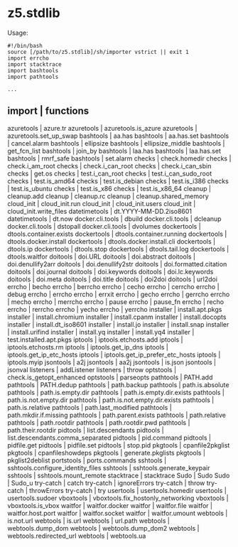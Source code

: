 # z5.stdlib

Usage:

    #!/bin/bash
    source [/path/to/z5.stdlib]/sh/importer vstrict || exit 1
    import errcho
    import stacktrace
    import bashtools
    import pathtools

    ...

import | functions
--------------
azuretools | azure.tr
azuretools | azuretools.is_azure
azuretools | azuretools.set_up_swap
bashtools | aa.has
bashtools | aa.has.set
bashtools | cancel.alarm
bashtools | ellipsize
bashtools | ellipsize_middle
bashtools | get_fcn_list
bashtools | join_by
bashtools | laa.has
bashtools | laa.has.set
bashtools | rmrf_safe
bashtools | set.alarm
checks | check.homedir
checks | check.i_am_root
checks | check.i_can_root
checks | check.i_can_sbin
checks | get.os
checks | test.i_can_root
checks | test.i_can_sudo_root
checks | test.is_amd64
checks | test.is_debian
checks | test.is_i386
checks | test.is_ubuntu
checks | test.is_x86
checks | test.is_x86_64
cleanup | cleanup.add
cleanup | cleanup.rc
cleanup | cleanup.shared_memory
cloud_init | cloud_init.run
cloud_init | cloud_init.users
cloud_init | cloud_init.write_files
datetimetools | dt.YYYY-MM-DD.2iso8601
datetimetools | dt.now
docker.cli.tools | dbuild
docker.cli.tools | dcleanup
docker.cli.tools | dstopall
docker.cli.tools | dvolumes
dockertools | dtools.container.exists
dockertools | dtools.container.running
dockertools | dtools.docker.install
dockertools | dtools.docker.install.cli
dockertools | dtools.ip
dockertools | dtools.stop
dockertools | dtools.tail.log
dockertools | dtools.waitfor
doitools | doi.URL
doitools | doi.abstract
doitools | doi.denullify2arr
doitools | doi.denullify2str
doitools | doi.formatted.citation
doitools | doi.journal
doitools | doi.keywords
doitools | doi.lc.keywords
doitools | doi.meta
doitools | doi.title
doitools | doi2doi
doitools | url2doi
errcho | becho
errcho | berrcho
errcho | cecho
errcho | cerrcho
errcho | debug
errcho | errcho
errcho | errxit
errcho | gecho
errcho | gerrcho
errcho | mecho
errcho | merrcho
errcho | pause
errcho | pause_fn
errcho | recho
errcho | rerrcho
errcho | yecho
errcho | yerrcho
installer | install.apt.pkgs
installer | install.chromium
installer | install.cpanm
installer | install.docopts
installer | install.dt_iso8601
installer | install.jo
installer | install.snap
installer | install.urifind
installer | install.yq
installer | install.yq4
installer | test.installed.apt.pkgs
iptools | iptools.etchosts.add
iptools | iptools.etchosts.rm
iptools | iptools.get_ip_dns
iptools | iptools.get_ip_etc_hosts
iptools | iptools.get_ip_prefer_etc_hosts
iptools | iptools.myip
jsontools | a2j
jsontools | aa2j
jsontools | is.json
jsontools | jsonval
listeners | addListener
listeners | throw
optstools | check.is_getopt_enhanced
optstools | parseopts
pathtools | PATH.add
pathtools | PATH.dedup
pathtools | path.backup
pathtools | path.is.absolute
pathtools | path.is.empty.dir
pathtools | path.is.empty.dir.exists
pathtools | path.is.not.empty.dir
pathtools | path.is.not.empty.dir.exists
pathtools | path.is.relative
pathtools | path.last_modified
pathtools | path.mkdir.if.missing
pathtools | path.parent.exists
pathtools | path.relative
pathtools | path.rootdir
pathtools | path.rootdir.pwd
pathtools | path.their.rootdir
pidtools | list.descendants
pidtools | list.descendants.comma_separated
pidtools | pid.command
pidtools | pidfile.get
pidtools | pidfile.set
pidtools | stop.pid
pkgtools | cpanfile2pkglist
pkgtools | cpanfileshowdeps
pkgtools | generate.pkglists
pkgtools | pkglist2deblist
portstools | ports.commands
sshtools | sshtools.configure_identity_files
sshtools | sshtools.generate_keypair
sshtools | sshtools.mount_remote
stacktrace | stacktrace
Sudo | Sudo
Sudo | Sudo_u
try-catch | catch
try-catch | ignoreErrors
try-catch | throw
try-catch | throwErrors
try-catch | try
usertools | usertools.homedir
usertools | usertools.sudoer
vboxtools | vboxtools.fix_hostonly_networking
vboxtools | vboxtools.is_vbox
waitfor | waitfor.docker
waitfor | waitfor.file
waitfor | waitfor.host.port
waitfor | waitfor.socket
waitfor | waitfor.umount
webtools | is.not.url
webtools | is.url
webtools | url.path
webtools | webtools.dump_dom
webtools | webtools.dump_dom2
webtools | webtools.redirected_url
webtools | webtools.ua